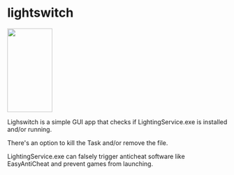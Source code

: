 # lightswitch

<img src="https://user-images.githubusercontent.com/25614362/214202205-daceca5f-fa2a-49d0-bf54-f7732ac76dcd.jpg.type](https://user-images.githubusercontent.com/25614362/214202205-daceca5f-fa2a-49d0-bf54-f7732ac76dcd.jpg)" width="103" height="192">

Lighswitch is a simple GUI app that checks if LightingService.exe is installed and/or running.


There's an option to kill the Task and/or remove the file.

LightingService.exe can falsely trigger anticheat software like EasyAntiCheat and prevent games from launching.

